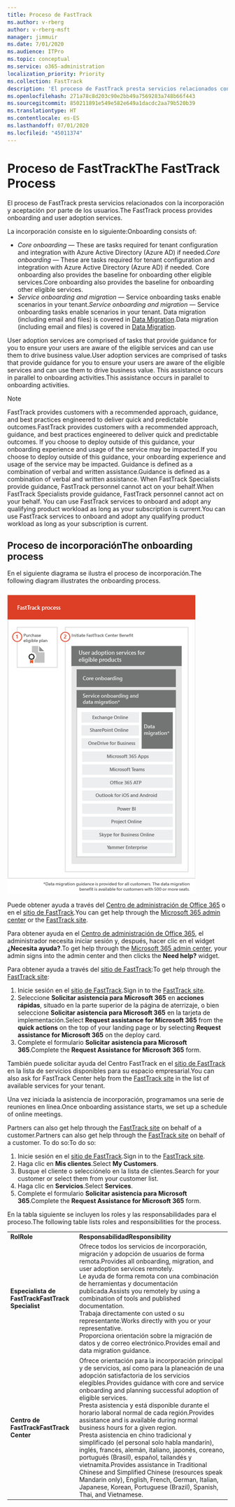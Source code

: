 ```yaml
---
title: Proceso de FastTrack
ms.author: v-rberg
author: v-rberg-msft
manager: jimmuir
ms.date: 7/01/2020
ms.audience: ITPro
ms.topic: conceptual
ms.service: o365-administration
localization_priority: Priority
ms.collection: FastTrack
description: 'El proceso de FastTrack presta servicios relacionados con la incorporación y aceptación por parte de los usuarios. '
ms.openlocfilehash: 271a78c8d203c90e2bb49a7569283a748b66f443
ms.sourcegitcommit: 850211891e549e582e649a1dacdc2aa79b520b39
ms.translationtype: HT
ms.contentlocale: es-ES
ms.lasthandoff: 07/01/2020
ms.locfileid: "45011374"
---
```

# <a name="the-fasttrack-process"></a><span data-ttu-id="44d47-103">Proceso de FastTrack</span><span class="sxs-lookup"><span data-stu-id="44d47-103">The FastTrack Process</span></span>

<span data-ttu-id="44d47-104">El proceso de FastTrack presta servicios relacionados con la incorporación y aceptación por parte de los usuarios.</span><span class="sxs-lookup"><span data-stu-id="44d47-104">The FastTrack process provides onboarding and user adoption services.</span></span> 
  
<span data-ttu-id="44d47-105">La incorporación consiste en lo siguiente:</span><span class="sxs-lookup"><span data-stu-id="44d47-105">Onboarding consists of:</span></span>
  
- <span data-ttu-id="44d47-106">*Core onboarding* — These are tasks required for tenant configuration and integration with Azure Active Directory (Azure AD) if needed.</span><span class="sxs-lookup"><span data-stu-id="44d47-106">*Core onboarding* — These are tasks required for tenant configuration and integration with Azure Active Directory (Azure AD) if needed.</span></span> <span data-ttu-id="44d47-107">Core onboarding also provides the baseline for onboarding other eligible services.</span><span class="sxs-lookup"><span data-stu-id="44d47-107">Core onboarding also provides the baseline for onboarding other eligible services.</span></span> 
- <span data-ttu-id="44d47-108">*Service onboarding and migration* — Service onboarding tasks enable scenarios in your tenant.</span><span class="sxs-lookup"><span data-stu-id="44d47-108">*Service onboarding and migration* — Service onboarding tasks enable scenarios in your tenant.</span></span> <span data-ttu-id="44d47-109">Data migration (including email and files) is covered in [Data Migration](O365-data-migration.md).</span><span class="sxs-lookup"><span data-stu-id="44d47-109">Data migration (including email and files) is covered in [Data Migration](O365-data-migration.md).</span></span> 
    
<span data-ttu-id="44d47-110">User adoption services are comprised of tasks that provide guidance for you to ensure your users are aware of the eligible services and can use them to drive business value.</span><span class="sxs-lookup"><span data-stu-id="44d47-110">User adoption services are comprised of tasks that provide guidance for you to ensure your users are aware of the eligible services and can use them to drive business value.</span></span> <span data-ttu-id="44d47-111">This assistance occurs in parallel to onboarding activities.</span><span class="sxs-lookup"><span data-stu-id="44d47-111">This assistance occurs in parallel to onboarding activities.</span></span>
  
> [!NOTE]
> <span data-ttu-id="44d47-112">FastTrack provides customers with a recommended approach, guidance, and best practices engineered to deliver quick and predictable outcomes.</span><span class="sxs-lookup"><span data-stu-id="44d47-112">FastTrack provides customers with a recommended approach, guidance, and best practices engineered to deliver quick and predictable outcomes.</span></span> <span data-ttu-id="44d47-113">If you choose to deploy outside of this guidance, your onboarding experience and usage of the service may be impacted.</span><span class="sxs-lookup"><span data-stu-id="44d47-113">If you choose to deploy outside of this guidance, your onboarding experience and usage of the service may be impacted.</span></span> <span data-ttu-id="44d47-114">Guidance is defined as a combination of verbal and written assistance.</span><span class="sxs-lookup"><span data-stu-id="44d47-114">Guidance is defined as a combination of verbal and written assistance.</span></span> <span data-ttu-id="44d47-115">When FastTrack Specialists provide guidance, FastTrack personnel cannot act on your behalf.</span><span class="sxs-lookup"><span data-stu-id="44d47-115">When FastTrack Specialists provide guidance, FastTrack personnel cannot act on your behalf.</span></span> <span data-ttu-id="44d47-116">You can use FastTrack services to onboard and adopt any qualifying product workload as long as your subscription is current.</span><span class="sxs-lookup"><span data-stu-id="44d47-116">You can use FastTrack services to onboard and adopt any qualifying product workload as long as your subscription is current.</span></span> 
  
## <a name="the-onboarding-process"></a><span data-ttu-id="44d47-117">Proceso de incorporación</span><span class="sxs-lookup"><span data-stu-id="44d47-117">The onboarding process</span></span>

<span data-ttu-id="44d47-118">En el siguiente diagrama se ilustra el proceso de incorporación.</span><span class="sxs-lookup"><span data-stu-id="44d47-118">The following diagram illustrates the onboarding process.</span></span>
  
![Escala de tiempo para el uso de la ventaja de incorporación](media/o365-onboarding-timeline-m365-apps.png)
  
<span data-ttu-id="44d47-120">Puede obtener ayuda a través del [Centro de administración de Office 365](https://go.microsoft.com/fwlink/?linkid=2032704) o en el [sitio de FastTrack](https://go.microsoft.com/fwlink/?linkid=780698).</span><span class="sxs-lookup"><span data-stu-id="44d47-120">You can get help through the [Microsoft 365 admin center](https://go.microsoft.com/fwlink/?linkid=2032704) or the [FastTrack site](https://go.microsoft.com/fwlink/?linkid=780698).</span></span> 

<span data-ttu-id="44d47-121">Para obtener ayuda en el [Centro de administración de Office 365](https://go.microsoft.com/fwlink/?linkid=2032704), el administrador necesita iniciar sesión y, después, hacer clic en el widget **¿Necesita ayuda?**.</span><span class="sxs-lookup"><span data-stu-id="44d47-121">To get help through the [Microsoft 365 admin center](https://go.microsoft.com/fwlink/?linkid=2032704), your admin signs into the admin center and then clicks the **Need help?** widget.</span></span> 

<span data-ttu-id="44d47-122">Para obtener ayuda a través del [sitio de FastTrack](https://go.microsoft.com/fwlink/?linkid=780698):</span><span class="sxs-lookup"><span data-stu-id="44d47-122">To get help through the [FastTrack site](https://go.microsoft.com/fwlink/?linkid=780698):</span></span> 
1.    <span data-ttu-id="44d47-123">Inicie sesión en el [sitio de FastTrack](https://go.microsoft.com/fwlink/?linkid=780698).</span><span class="sxs-lookup"><span data-stu-id="44d47-123">Sign in to the [FastTrack site](https://go.microsoft.com/fwlink/?linkid=780698).</span></span> 
2.    <span data-ttu-id="44d47-124">Seleccione **Solicitar asistencia para Microsoft 365** en **acciones rápidas**, situado en la parte superior de la página de aterrizaje, o bien seleccione **Solicitar asistencia para Microsoft 365** en la tarjeta de implementación.</span><span class="sxs-lookup"><span data-stu-id="44d47-124">Select **Request assistance for Microsoft 365** from the **quick actions** on the top of your landing page or by selecting **Request assistance for Microsoft 365** on the deploy card.</span></span>
3.    <span data-ttu-id="44d47-125">Complete el formulario **Solicitar asistencia para Microsoft 365**.</span><span class="sxs-lookup"><span data-stu-id="44d47-125">Complete the **Request Assistance for Microsoft 365** form.</span></span> 
  
 <span data-ttu-id="44d47-126">También puede solicitar ayuda del Centro FastTrack en el [sitio de FastTrack](https://go.microsoft.com/fwlink/?linkid=780698) en la lista de servicios disponibles para su espacio empresarial.</span><span class="sxs-lookup"><span data-stu-id="44d47-126">You can also ask for FastTrack Center help from the [FastTrack site](https://go.microsoft.com/fwlink/?linkid=780698) in the list of available services for your tenant.</span></span> 
    
 <span data-ttu-id="44d47-127">Una vez iniciada la asistencia de incorporación, programamos una serie de reuniones en línea.</span><span class="sxs-lookup"><span data-stu-id="44d47-127">Once onboarding assistance starts, we set up a schedule of online meetings.</span></span>
    
<span data-ttu-id="44d47-128">Partners can also get help through the [FastTrack site](https://go.microsoft.com/fwlink/?linkid=780698) on behalf of a customer.</span><span class="sxs-lookup"><span data-stu-id="44d47-128">Partners can also get help through the [FastTrack site](https://go.microsoft.com/fwlink/?linkid=780698) on behalf of a customer.</span></span> <span data-ttu-id="44d47-129">To do so:</span><span class="sxs-lookup"><span data-stu-id="44d47-129">To do so:</span></span>
1.    <span data-ttu-id="44d47-130">Inicie sesión en el [sitio de FastTrack](https://go.microsoft.com/fwlink/?linkid=780698).</span><span class="sxs-lookup"><span data-stu-id="44d47-130">Sign in to the [FastTrack site](https://go.microsoft.com/fwlink/?linkid=780698).</span></span> 
2.    <span data-ttu-id="44d47-131">Haga clic en **Mis clientes**.</span><span class="sxs-lookup"><span data-stu-id="44d47-131">Select **My Customers**.</span></span>
3.    <span data-ttu-id="44d47-132">Busque el cliente o selecciónelo en la lista de clientes.</span><span class="sxs-lookup"><span data-stu-id="44d47-132">Search for your customer or select them from your customer list.</span></span>
4.    <span data-ttu-id="44d47-133">Haga clic en **Servicios**.</span><span class="sxs-lookup"><span data-stu-id="44d47-133">Select **Services**.</span></span>
5.    <span data-ttu-id="44d47-134">Complete el formulario **Solicitar asistencia para Microsoft 365**.</span><span class="sxs-lookup"><span data-stu-id="44d47-134">Complete the **Request Assistance for Microsoft 365** form.</span></span> 

<span data-ttu-id="44d47-135">En la tabla siguiente se incluyen los roles y las responsabilidades para el proceso.</span><span class="sxs-lookup"><span data-stu-id="44d47-135">The following table lists roles and responsibilities for the process.</span></span>
    
|||
|:-----|:-----|
|<span data-ttu-id="44d47-136">**Rol**</span><span class="sxs-lookup"><span data-stu-id="44d47-136">**Role**</span></span> <br/> |<span data-ttu-id="44d47-137">**Responsabilidad**</span><span class="sxs-lookup"><span data-stu-id="44d47-137">**Responsibility**</span></span> <br/> |
|<span data-ttu-id="44d47-138">**Especialista de FastTrack**</span><span class="sxs-lookup"><span data-stu-id="44d47-138">**FastTrack Specialist**</span></span> <br/> |<span data-ttu-id="44d47-139">Ofrece todos los servicios de incorporación, migración y adopción de usuarios de forma remota.</span><span class="sxs-lookup"><span data-stu-id="44d47-139">Provides all onboarding, migration, and user adoption services remotely.</span></span>  <br/> <span data-ttu-id="44d47-140">Le ayuda de forma remota con una combinación de herramientas y documentación publicada.</span><span class="sxs-lookup"><span data-stu-id="44d47-140">Assists you remotely by using a combination of tools and published documentation.</span></span> <br/> <span data-ttu-id="44d47-141">Trabaja directamente con usted o su representante.</span><span class="sxs-lookup"><span data-stu-id="44d47-141">Works directly with you or your representative.</span></span> <br/> <span data-ttu-id="44d47-142">Proporciona orientación sobre la migración de datos y de correo electrónico.</span><span class="sxs-lookup"><span data-stu-id="44d47-142">Provides email and data migration guidance.</span></span>|
|<span data-ttu-id="44d47-143">**Centro de FastTrack**</span><span class="sxs-lookup"><span data-stu-id="44d47-143">**FastTrack Center**</span></span>  <br/> |<span data-ttu-id="44d47-144">Ofrece orientación para la incorporación principal y de servicios, así como para la planeación de una adopción satisfactoria de los servicios elegibles.</span><span class="sxs-lookup"><span data-stu-id="44d47-144">Provides guidance with core and service onboarding and planning successful adoption of eligible services.</span></span>  <br/> <span data-ttu-id="44d47-145">Presta asistencia y está disponible durante el horario laboral normal de cada región.</span><span class="sxs-lookup"><span data-stu-id="44d47-145">Provides assistance and is available during normal business hours for a given region.</span></span> <br/> <span data-ttu-id="44d47-146">Presta asistencia en chino tradicional y simplificado (el personal solo habla mandarín), inglés, francés, alemán, italiano, japonés, coreano, portugués (Brasil), español, tailandés y vietnamita.</span><span class="sxs-lookup"><span data-stu-id="44d47-146">Provides assistance in Traditional Chinese and Simplified Chinese (resources speak Mandarin only), English, French, German, Italian, Japanese, Korean, Portuguese (Brazil), Spanish, Thai, and Vietnamese.</span></span>|
